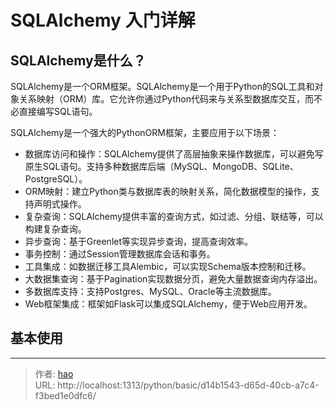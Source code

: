 # SQLAlchemy 入门详解


## SQLAlchemy是什么？

SQLAlchemy是一个ORM框架。SQLAlchemy是一个用于Python的SQL工具和对象关系映射（ORM）库。它允许你通过Python代码来与关系型数据库交互，而不必直接编写SQL语句。

SQLAlchemy是一个强大的PythonORM框架，主要应用于以下场景：
- 数据库访问和操作：SQLAlchemy提供了高层抽象来操作数据库，可以避免写原生SQL语句。支持多种数据库后端（MySQL、MongoDB、SQLite、PostgreSQL）。
- ORM映射：建立Python类与数据库表的映射关系，简化数据模型的操作，支持声明式操作。
- 复杂查询：SQLAlchemy提供丰富的查询方式，如过滤、分组、联结等，可以构建复杂查询。
- 异步查询：基于Greenlet等实现异步查询，提高查询效率。
- 事务控制：通过Session管理数据库会话和事务。
- 工具集成：如数据迁移工具Alembic，可以实现Schema版本控制和迁移。
- 大数据集查询：基于Pagination实现数据分页，避免大量数据查询内存溢出。
- 多数据库支持：支持Postgres、MySQL、Oracle等主流数据库。
- Web框架集成：框架如Flask可以集成SQLAlchemy，便于Web应用开发。

## 基本使用







---

> 作者: [hao](https://github.com/haochan1996)  
> URL: http://localhost:1313/python/basic/d14b1543-d65d-40cb-a7c4-f3bed1e0dfc6/  


